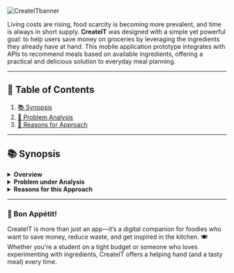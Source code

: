 ![CreateITbanner](https://github.com/user-attachments/assets/607938fe-ed22-4202-bc06-1f5090b5b875)


Living costs are rising, food scarcity is becoming more prevalent, and time is always in short supply. **CreateIT** was designed with a simple yet powerful goal: to help users save money on groceries by leveraging the ingredients they already have at hand. This mobile application prototype integrates with APIs to recommend meals based on available ingredients, offering a practical and delicious solution to everyday meal planning.

---
## 🔄 Table of Contents
1. [📚 Synopsis](#synopsis)
2. [🤔 Problem Analysis](#problem-analysis)
3. [🥇 Reasons for Approach](#reasons-for-approach)

---
## 📚 Synopsis

<details>
  <summary><strong>Overview</strong></summary>
  
  ### Project Ideation
  During the first year of my degree in **Information Technology**, I was given a task to develop a mobile application prototype as part of the **Information Technology Professional Practice** class. This project involved working in a team of four, with each member assuming a role typically found in a real-world project team:
  
  - 🖌️ **Graphic Designer**
  - 📊 **Marketing & Domain Researcher**
  - 💻 **Software Developer**
  - 🔧 **Quality Assurance Tester**
  
  Although we each had distinct roles, collaboration was key, and we worked across all areas to deliver a cohesive and realistic project.
</details>

<details>
  <summary><strong>Problem under Analysis</strong></summary>

  The core objective was to design a mobile application prototype that addresses a societal issue. After much brainstorming—and many hungry study sessions—we decided to tackle a growing problem: **the rising cost of food**.

  While solving world hunger was beyond our scope, we identified a feasible approach: helping users make the most out of the ingredients they already own by recommending recipes. 🍳 This concept not only saves money but also reduces food waste.
</details>

<details>
  <summary><strong>Reasons for this Approach</strong></summary>

  We chose this direction after evaluating key factors such as:
  
  - **The demographic most affected by rising food prices**
  - **The availability of major food retailers across South Africa**
  
  Our team, **CreateTech**, aimed to mimic the essential functionality of a food purchasing app, with features including but not limited to:
  
  - 👤 **User Login/Signup**
  - 🛍️ **Browsing Products**
  - 🛒 **Purchasing Products**
  - 📈 **Finalizing the Purchase & Receiving a Receipt**

  The scope was intentionally kept manageable, ensuring we could deliver a functional prototype that met our objectives.
</details>

---
### 🥒 Bon Appétit!
CreateIT is more than just an app—it’s a digital companion for foodies who want to save money, reduce waste, and get inspired in the kitchen. 🍽️ Whether you're a student on a tight budget or someone who loves experimenting with ingredients, CreateIT offers a helping hand (and a tasty meal) every time.



